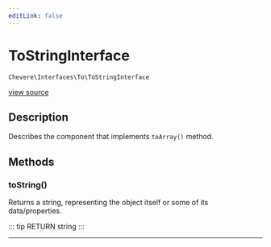 ```yaml
---
editLink: false
---
```


# ToStringInterface

`Chevere\Interfaces\To\ToStringInterface`

[view source](https://github.com/chevere/chevere/blob/master/src/Chevere/Interfaces/To/ToStringInterface.php)

## Description

Describes the component that implements `toArray()` method.

## Methods

### toString()

Returns a string, representing the object itself or some of its data/properties.

::: tip RETURN
string
:::

---
